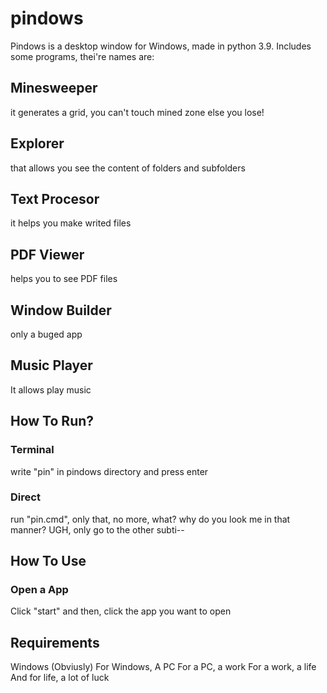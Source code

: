 # pindows
Pindows is a desktop window for Windows, made in python 3.9.
Includes some programs, thei're names are:

## Minesweeper
it generates a grid, you can't touch mined zone else you lose!

## Explorer
that allows you see the content of folders and subfolders

## Text Procesor
it helps you make writed files

## PDF Viewer
helps you to see PDF files

## Window Builder
only a buged app

## Music Player
It allows play music

## How To Run?
### Terminal
write "pin" in pindows directory
and press enter

### Direct
run "pin.cmd",
only that, no more,
what? why do you look me in that manner?
UGH, only go to the other subti--

## How To Use
### Open a App
Click "start"
and then, click the app you want to open

## Requirements
Windows (Obviusly)
For Windows,  A PC
For a PC, a work
For a work, a life
And for life, a lot of luck
